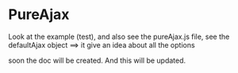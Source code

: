 # PureAjax

Look at the example (test), and also see the pureAjax.js file, see the defaultAjax object ==>  it give an idea about all the options

soon the doc will be created. And this will be updated.